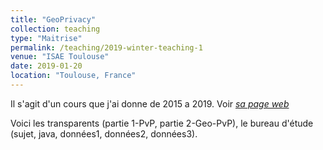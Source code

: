 ```yaml
---
title: "GeoPrivacy"
collection: teaching
type: "Maitrise"
permalink: /teaching/2019-winter-teaching-1
venue: "ISAE Toulouse"
date: 2019-01-20
location: "Toulouse, France"
---
```


Il s'agit d'un cours que j'ai donne de 2015 a 2019.
Voir [_sa page web_](https://homepages.laas.fr/~mkilliji/BEPrivacy)

Voici les transparents (partie 1-PvP, partie 2-Geo-PvP), le bureau d'étude (sujet, java, données1, données2, données3).



